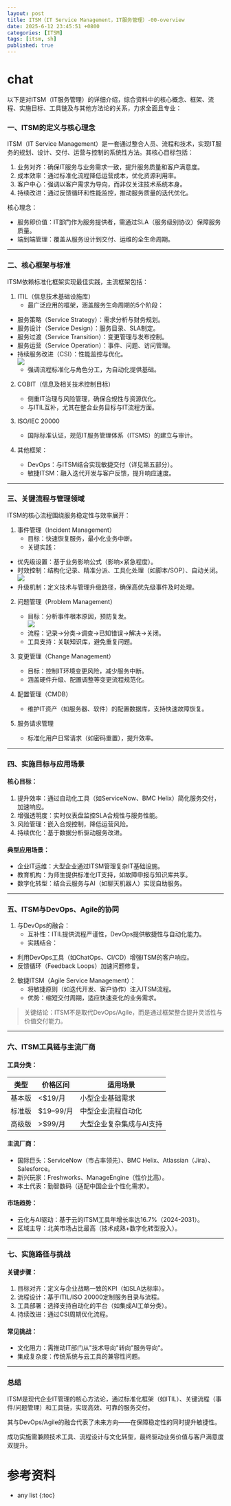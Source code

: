 ```yaml
---
layout: post
title: ITSM（IT Service Management，IT服务管理）-00-overview
date: 2025-6-12 23:45:51 +0800
categories: [ITSM]
tags: [itsm, sh]
published: true
---
```




# chat


以下是对ITSM（IT服务管理）的详细介绍，综合资料中的核心概念、框架、流程、实施目标、工具链及与其他方法论的关系，力求全面且专业：

### 一、ITSM的定义与核心理念
ITSM（IT Service Management）是一套通过整合人员、流程和技术，实现IT服务的规划、设计、交付、运营与控制的系统性方法。其核心目标包括：
1. 业务对齐：确保IT服务与业务需求一致，提升服务质量和客户满意度。
2. 成本效率：通过标准化流程降低运营成本，优化资源利用率。
3. 客户中心：强调以客户需求为导向，而非仅关注技术系统本身。
4. 持续改进：通过反馈循环和性能监控，推动服务质量的迭代优化。

核心理念：
- 服务即价值：IT部门作为服务提供者，需通过SLA（服务级别协议）保障服务质量。
- 端到端管理：覆盖从服务设计到交付、运维的全生命周期。

---

### 二、核心框架与标准
ITSM依赖标准化框架实现最佳实践，主流框架包括：
1. ITIL（信息技术基础设施库）  
   - 最广泛应用的框架，涵盖服务生命周期的5个阶段：  
- 服务策略（Service Strategy）：需求分析与财务规划。  
- 服务设计（Service Design）：服务目录、SLA制定。  
- 服务过渡（Service Transition）：变更管理与发布控制。  
- 服务运营（Service Operation）：事件、问题、访问管理。  
- 持续服务改进（CSI）：性能监控与优化。  
![](https://metaso-static.oss-cn-beijing.aliyuncs.com/metaso/pdf2texts_reading_mode/figures/dbedddb3-49b4-4038-94f6-ea54fdd258c3/10_1.jpg)
   - 强调流程标准化与角色分工，为自动化提供基础。

2. COBIT（信息及相关技术控制目标）  
   - 侧重IT治理与风险管理，确保合规性与资源优化。  
   - 与ITIL互补，尤其在整合业务目标与IT流程方面。

3. ISO/IEC 20000  
   - 国际标准认证，规范IT服务管理体系（ITSMS）的建立与审计。  

4. 其他框架：  
   - DevOps：与ITSM结合实现敏捷交付（详见第五部分）。  
   - 敏捷ITSM：融入迭代开发与客户反馈，提升响应速度。

---

### 三、关键流程与管理领域
ITSM的核心流程围绕服务稳定性与效率展开：
1. 事件管理（Incident Management）  
   - 目标：快速恢复服务，最小化业务中断。  
   - 关键实践：  
- 优先级设置：基于业务影响公式（影响×紧急程度）。  
- 时效控制：结构化记录、精准分派、工具化处理（如脚本/SOP）、自动关闭。  
![](https://metaso-static.oss-cn-beijing.aliyuncs.com/metaso/pdf2texts_reading_mode/figures/57a9de03-d417-4aa9-96f4-69880889f964/35_2.jpg)
- 升级机制：定义技术与管理升级路径，确保高优先级事件及时处理。

2. 问题管理（Problem Management）  
   - 目标：分析事件根本原因，预防复发。  
![](https://metaso-static.oss-cn-beijing.aliyuncs.com/metaso/pdf2texts_reading_mode/figures/e3e1009c-6447-438e-9100-67b6a515d155/97_0.jpg)
   - 流程：记录→分类→调查→已知错误→解决→关闭。  
   - 工具支持：关联知识库，避免重复问题。

3. 变更管理（Change Management）  
   - 目标：控制IT环境变更风险，减少服务中断。  
   - 涵盖硬件升级、配置调整等变更流程规范化。

4. 配置管理（CMDB）  
   - 维护IT资产（如服务器、软件）的配置数据库，支持快速故障恢复。  

5. 服务请求管理  
   - 标准化用户日常请求（如密码重置），提升效率。  

---

### 四、实施目标与应用场景
#### 核心目标：
1. 提升效率：通过自动化工具（如ServiceNow、BMC Helix）简化服务交付，加速响应。  
2. 增强透明度：实时仪表盘监控SLA合规性与服务性能。  
3. 风险管理：嵌入合规控制，降低运营风险。  
4. 持续优化：基于数据分析驱动服务改进。  

#### 典型应用场景：
- 企业IT运维：大型企业通过ITSM管理复杂IT基础设施。  
- 教育机构：为师生提供标准化IT支持，如故障申报与知识库共享。  
- 数字化转型：结合云服务与AI（如聊天机器人）实现自助服务。  

---

### 五、ITSM与DevOps、Agile的协同
1. 与DevOps的融合：  
   - 互补性：ITIL提供流程严谨性，DevOps提供敏捷性与自动化能力。  
   - 实践结合：  
- 利用DevOps工具（如ChatOps、CI/CD）增强ITSM的客户响应。  
- 反馈循环（Feedback Loops）加速问题修复。  

2. 敏捷ITSM（Agile Service Management）：  
   - 将敏捷原则（如迭代开发、客户协作）注入ITSM流程。  
   - 优势：缩短交付周期，适应快速变化的业务需求。  

> 关键结论：ITSM不是取代DevOps/Agile，而是通过框架整合提升灵活性与价值交付能力。

---

### 六、ITSM工具链与主流厂商
#### 工具分类：

| 类型       | 价格区间       | 适用场景               |
|----------------|-------------------|--------------------------|
| 基本版         | <$19/月           | 小型企业基础需求           |
| 标准版         | $19–99/月         | 中型企业流程自动化         |
| 高级版         | >$99/月           | 大型企业复杂集成与AI支持   |


#### 主流厂商：
- 国际巨头：ServiceNow（市占率领先）、BMC Helix、Atlassian（Jira）、Salesforce。  
- 新兴玩家：Freshworks、ManageEngine（性价比高）。  
- 本土代表：勤智数码（适配中国企业个性化需求）。  

#### 市场趋势：  
- 云化与AI驱动：基于云的ITSM工具年增长率达16.7%（2024-2031）。  
- 区域主导：北美市场占比最高（技术成熟+数字化转型投入）。  

---

### 七、实施路径与挑战
#### 关键步骤：  
1. 目标对齐：定义与企业战略一致的KPI（如SLA达标率）。  
2. 流程设计：基于ITIL/ISO 20000定制服务目录与流程。  
3. 工具部署：选择支持自动化的平台（如集成AI工单分类）。  
4. 持续改进：通过CSI周期优化流程。  

#### 常见挑战：  
- 文化阻力：需推动IT部门从"技术导向"转向"服务导向"。  
- 集成复杂度：传统系统与云工具的兼容性问题。  

---

### 总结

ITSM是现代企业IT管理的核心方法论，通过标准化框架（如ITIL）、关键流程（事件/问题管理）和工具链，实现高效、可靠的服务交付。

其与DevOps/Agile的融合代表了未来方向——在保障稳定性的同时提升敏捷性。

成功实施需兼顾技术工具、流程设计与文化转型，最终驱动业务价值与客户满意度双提升。

# 参考资料

* any list
{:toc}  